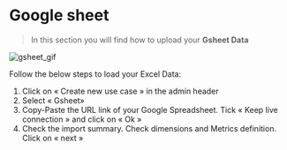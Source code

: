 # Google sheet

> In this section you will find how to upload your **Gsheet Data**

![gsheet_gif](images/Load-Gsheet-Compare_GIF2.gif)

Follow the below steps to load your Excel Data:

1. Click on « Create new use case » in the admin header
2. Select « Gsheet»
3. Copy-Paste the URL link of your Google Spreadsheet. Tick « Keep live connection » and click on « Ok »
4. Check the import summary. Check dimensions and Metrics definition. Click on « next »

